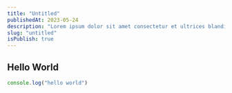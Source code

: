 ```yaml
---
title: "Untitled"
publishedAt: 2023-05-24
description: "Lorem ipsum dolor sit amet consectetur et ultrices blandit neque ege"
slug: "untitled"
isPublish: true
---
```


## Hello World

```javascript
console.log("hello world")
```
